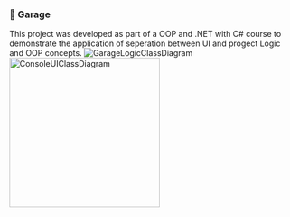 ### 🚗 Garage
This project was developed as part of a OOP and .NET with C# course to demonstrate the application of seperation between UI and progect Logic and OOP concepts.
![GarageLogicClassDiagram](https://github.com/OfekCo3/Garage/assets/133494565/81a0e3f9-b12b-4167-8b62-64caff4a1c1b)
<img width="266" alt="ConsoleUIClassDiagram" src="https://github.com/OfekCo3/Garage/assets/133494565/18538643-5808-4353-9e81-97870f5d9599">
